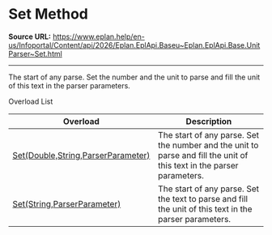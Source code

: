 # Set Method

**Source URL:** https://www.eplan.help/en-us/Infoportal/Content/api/2026/Eplan.EplApi.Baseu~Eplan.EplApi.Base.UnitParser~Set.html

---

The start of any parse. Set the number and the unit to parse and fill the unit of this text in the parser parameters.

Overload List

| Overload | Description |
| --- | --- |
| [Set(Double,String,ParserParameter)](Eplan.EplApi.Baseu~Eplan.EplApi.Base.UnitParser~Set(Double,String,ParserParameter).html) | The start of any parse. Set the number and the unit to parse and fill the unit of this text in the parser parameters. |
| [Set(String,ParserParameter)](Eplan.EplApi.Baseu~Eplan.EplApi.Base.UnitParser~Set(String,ParserParameter).html) | The start of any parse. Set the text to parse and fill the unit of this text in the parser parameters. |
